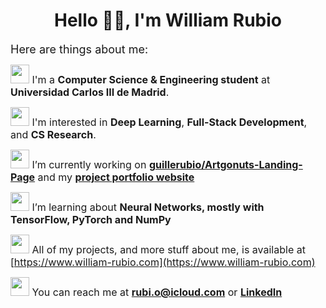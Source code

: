 <h1 align="center">Hello 🙋‍♀️, I'm William Rubio</h1>

<font size="4">Here are things about me:</font>

<font size="3">   <img src="https://media.giphy.com/media/3ov9jEu0Z446BlOyIM/giphy.gif?cid=ecf05e47tctt4dzlffx487h48xloga10zdfmd4sr8pkd6fct&ep=v1_stickers_search&rid=giphy.gif&ct=s" width="30" height="30"> I'm a **Computer Science & Engineering student** at **Universidad Carlos III de Madrid**.</font>

<font size="3">   <img src="https://media.giphy.com/media/kOe46rvaOLg8smLgs5/giphy.gif?cid=ecf05e47dj4xvb16ptlhcqakw9of9g3300tbdkgfzx61e4of&ep=v1_stickers_search&rid=giphy.gif&ct=s" width="30" height="30"> I'm interested in **Deep Learning**, **Full-Stack Development**, and **CS Research**.</font>

<font size="3">   <img src="https://media.giphy.com/media/37Uer6MbSlFgA/giphy.gif?cid=ecf05e473rjroxohv9wrwruan62msy6clvxq734bxsoi7ne7&ep=v1_stickers_search&rid=giphy.gif&ct=s" width="30" height="30">  I’m currently working on **[guillerubio/Artgonuts-Landing-Page](https://github.com/guillerubio/Artgonuts-Landing-Page)** and my **[project portfolio website](https://www.william-rubio.com/projects/portfolio)**</font>

<font size="3">   <img src="https://media.giphy.com/media/3hoLIVAJYkz6T0Ichp/giphy.gif?cid=ecf05e47pyuythcu6jsa7sqv20eqq78xfpc0yw7wseu8h4nn&ep=v1_stickers_search&rid=giphy.gif&ct=s" width="30" height="30"> I’m learning about **Neural Networks, mostly with TensorFlow, PyTorch and NumPy**</font>

<font size="3">   <img src="https://media.giphy.com/media/ckbxjhCqXqJYYT1JHc/giphy.gif?cid=ecf05e47rgdgteymmo2g72y7rrqy9r7q4msxjq2au9jk5k9u&ep=v1_stickers_search&rid=giphy.gif&ct=s" width="30" height="30"> All of my projects, and more stuff about me, is available at [https://www.william-rubio.com](https://www.william-rubio.com)</font>

<font size="3">   <img src="https://media.giphy.com/media/wt0cqyJDZDetIDd3ZM/giphy.gif?cid=ecf05e47lc0lusvnwmncoy9jo5pzc0e46df2gf5m8kol3xwn&ep=v1_stickers_search&rid=giphy.gif&ct=s" width="30" height="30"> You can reach me at **rubi.o@icloud.com** or **[LinkedIn](https://www.linkedin.com/in/william-rubio/)**</font>






